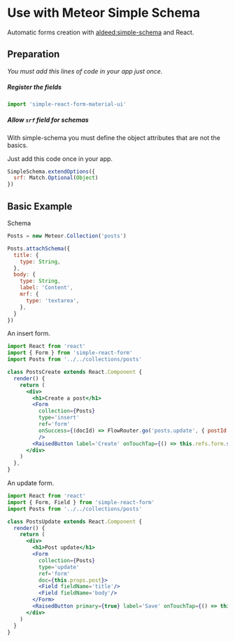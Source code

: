 # Use with Meteor Simple Schema

Automatic forms creation with [aldeed:simple-schema](http://github.com/aldeed/simple-schema) and React.

## Preparation

*You must add this lines of code in your app just once.*

##### Register the fields

```js
import 'simple-react-form-material-ui'
```

##### Allow ```srf``` field for schemas

With simple-schema you must define the object attributes that are not the basics.

Just add this code once in your app.

```js
SimpleSchema.extendOptions({
  srf: Match.Optional(Object)
})
```

## Basic Example

Schema

```js
Posts = new Meteor.Collection('posts')

Posts.attachSchema({
  title: {
    type: String,
  },
  body: {
    type: String,
    label: 'Content',
    mrf: {
      type: 'textarea',
    },
  }
})
```

An insert form.

```jsx
import React from 'react'
import { Form } from 'simple-react-form'
import Posts from '../../collections/posts'

class PostsCreate extends React.Component {
  render() {
    return (
      <div>
        <h1>Create a post</h1>
        <Form
          collection={Posts}
          type='insert'
          ref='form'
          onSuccess={(docId) => FlowRouter.go('posts.update', { postId: docId })}
          />
        <RaisedButton label='Create' onTouchTap={() => this.refs.form.submit()}/>
      </div>
    )
  },
}
```

An update form.

```jsx
import React from 'react'
import { Form, Field } from 'simple-react-form'
import Posts from '../../collections/posts'

class PostsUpdate extends React.Component {
  render() {
    return (
      <div>
        <h1>Post update</h1>
        <Form
          collection={Posts}
          type='update'
          ref='form'
          doc={this.props.post}>
          <Field fieldName='title'/>
          <Field fieldName='body'/>
        </Form>
        <RaisedButton primary={true} label='Save' onTouchTap={() => this.refs.form.submit()}/>
      </div>
    )
  }
}
```
